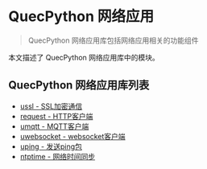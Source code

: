 # QuecPython 网络应用

> QuecPython 网络应用库包括网络应用相关的功能组件

本文描述了 QuecPython 网络应用库中的模块。

## QuecPython 网络应用库列表

- [ussl - SSL加密通信](./ussl.md)
- [request - HTTP客户端](./request.md)
- [umqtt - MQTT客户端](./umqtt.md)
- [uwebsocket - websocket客户端](./uwebsocket.md)
- [uping - 发送ping包](./uping.md)
- [ntptime - 网络时间同步](./ntptime.md)

